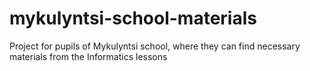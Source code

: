 # mykulyntsi-school-materials
Project for pupils of Mykulyntsi school, where they can find necessary materials from the Informatics lessons
